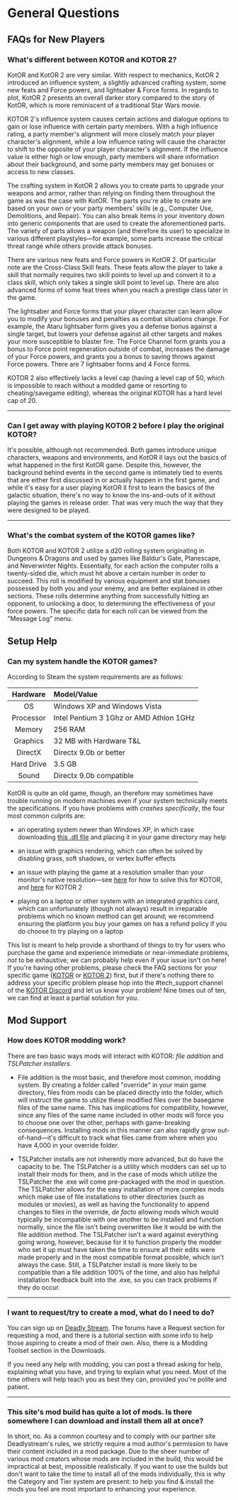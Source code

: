 # General Questions

## FAQs for New Players

### What's different between KOTOR and KOTOR 2?

KotOR and KotOR 2 are very similar. With respect to mechanics, KotOR 2 introduced an influence system, a slightly advanced crafting system, some new feats and Force powers, and lightsaber & Force forms. In regards to plot, KotOR 2 presents an overall darker story compared to the story of KotOR, which is more reminiscent of a traditional Star Wars movie.

KOTOR 2's influence system causes certain actions and dialogue options to gain or lose influence with certain party members. With a high influence rating, a party member's alignment will more closely match your player character's alignment, while a low influence rating will cause the character to shift to the opposite of your player character's alignment. If the influence value is either high or low enough, party members will share information about their background, and some party members may get bonuses or access to new classes.

The crafting system in KotOR 2 allows you to create parts to upgrade your weapons and armor, rather than relying on finding them throughout the game as was the case with KotOR. The parts you're able to create are based on your own or your party members' skills (e.g., Computer Use, Demolitions, and Repair). You can also break items in your inventory down into generic components that are used to create the aforementioned parts. The variety of parts allows a weapon (and therefore its user) to specialize in various different playstyles—for example, some parts increase the critical threat range while others provide attack bonuses.

There are various new feats and Force powers in KotOR 2. Of particular note are the Cross-Class Skill feats. These feats allow the player to take a skill that normally requires two skill points to level up and convert it to a class skill, which only takes a single skill point to level up. There are also advanced forms of some feat trees when you reach a prestige class later in the game.

The lightsaber and Force forms that your player character can learn allow you to modify your bonuses and penalties as combat situations change. For example, the Ataru lightsaber form gives you a defense bonus against a single target, but lowers your defense against all other targets and makes your more susceptible to blaster fire. The Force Channel form grants you a bonus to Force point regeneration outside of combat, increases the damage of your Force powers, and grants you a bonus to saving throws against Force powers. There are 7 lightsaber forms and 4 Force forms.

KOTOR 2 also effectively lacks a level cap (having a level cap of 50, which is impossible to reach without a modded game or resorting to cheating/savegame editing), whereas the original KOTOR has a hard level cap of 20.

___

### Can I get away with playing KOTOR 2 before I play the original KOTOR?

It's possible, although not recommended. Both games introduce unique characters, weapons and environments, and KotOR II lays out the basics of what happened in the first KotOR game. Despite this, however, the background behind events in the second game is intimately tied to events that are either first discussed in or actually happen in the first game, and while it's easy for a user playing KotOR II first to learn the basics of the galactic situation, there's no way to know the ins-and-outs of it without playing the games in release order. That was very much the way that they were designed to be played.

___

### What's the combat system of the KOTOR games like?

Both KOTOR and KOTOR 2 utilize a d20 rolling system originating in Dungeons & Dragons and used by games like Baldur's Gate, Planescape, and Neverwinter Nights. Essentially, for each action the computer rolls a twenty-sided die, which must hit above a certain number in order to succeed. This roll is modified by various equipment and stat bonuses possessed by both you and your enemy, and are better explained in other sections. These rolls determine anything from successfully hitting an opponent, to unlocking a door, to determining the effectiveness of your force powers. The specific data for each roll can be viewed from the "Message Log" menu.

## Setup Help

### Can my system handle the KOTOR games?

According to Steam the system requirements are as follows:

Hardware|Model/Value
:-:|:-- 
OS|Windows XP and Windows Vista 
Processor| Intel Pentium 3 1Ghz or AMD Athlon 1GHz 
Memory| 256 RAM 
Graphics| 32 MB with Hardware T&L 
DirectX| Directx 9.0b or better 
Hard Drive| 3.5 GB 
Sound| Directx 9.0b compatible 

KotOR is quite an old game, though, an therefore may sometimes have trouble running on modern machines even if your system technically meets the specifications. If you have problems with *crashes specifically*, the four most common culprits are:

* an operating system newer than Windows XP, in which case downloading [this .dll file](https://web.archive.org/web/20160108035406/http://www.gamefront.com/files/9398284/TSL_Windows_Vista_Fix) and placing it in your game directory may help

* an issue with graphics rendering, which can often be solved by disabling grass, soft shadows, or vertex buffer effects

* an issue with playing the game at a resolution smaller than your monitor's native resolution—see [here](/faq/k1.html#My_game_is_crashing_before/shortly_after_the_main_menu,_or_whenever_I_have_a_cutscene!) for how to solve this for KOTOR, and [here](/faq/k2.html#My_game_is_crashing_before/shortly_after_the_main_menu,_or_whenever_I_have_a_cutscene!) for KOTOR 2

* playing on a laptop or other system with an integrated graphics card, which can unfortunately (though not always) result in irreparable problems which no known method can get around; we recommend ensuring the platform you buy your games on has a refund policy if you do choose to try playing on a laptop

This list is meant to help provide a shorthand of things to try for users who purchase the game and experience immediate or near-immediate problems, *not* to be exhaustive; we can probably help even if your issue isn't on here! If you're having other problems, please check the FAQ sections for your specific game ([KOTOR](/faq/k1.html) or [KOTOR 2](/faq/k2.html)) first, but if there's nothing there to address your specific problem please hop into the #tech_support channel of the [KOTOR Discord](https://discord.gg/kotor) and let us know your problem! Nine times out of ten, we can find at least a partial solution for you.

## Mod Support

### How does KOTOR modding work?

There are two basic ways mods will interact with KOTOR: *file addition* and *TSLPatcher installers*.

* File addition is the most basic, and therefore most common, modding system. By creating a folder called "override" in your main game directory, files from mods can be placed directly into the folder, which will instruct the game to utilize these modified files over the basegame files of the same name. This has implications for compatibility, however, since any files of the same name included in other mods will force you to choose one over the other, perhaps with game-breaking consequences. Installing mods in this manner can also rapidly grow out-of-hand—it's difficult to track what files came from where when you have 4,000 in your override folder.

* TSLPatcher installs are not inherently more advanced, but do have the capacity to be. The TSLPatcher is a utility which modders can set up to install their mods for them, and in the case of mods which utilize the TSLPatcher the .exe will come pre-packaged with the mod in question. The TSLPatcher allows for the easy installation of more complex mods which make use of file installations to other directories (such as modules or movies), as well as having the functionality to append changes to files in the override, *de facto* allowing mods which would typically be incompatible with one another to be installed and function normally, since the file isn't being overwritten like it would be with the file addition method. The TSLPatcher isn't a ward against everything going wrong, however, because for it to function properly the modder who set it up must have taken the time to ensure all their edits were made properly and in the most compatible format possible, which isn't always the case. Still, a TSLPatcher install is more likely to be compatible than a file addition 100% of the time, and also has helpful installation feedback built into the .exe, so you can track problems if they do occur.

___

### I want to request/try to create a mod, what do I need to do?

You can sign up on [Deadly Stream](https://deadlystream.com). The forums have a Request section for requesting a mod, and there is a tutorial section with some info to help those aspiring to create a mod of their own. Also, there is a Modding Toolset section in the Downloads.

If you need any help with modding, you can post a thread asking for help, explaining what you have, and trying to explain what you need. Most of the time others will help teach you as best they can, provided you're polite and patient.

___

### This site's mod build has quite a lot of mods. Is there somewhere I can download and install them all at once?

In short, no. As a common courtesy and to comply with our partner site Deadlystream's rules, we strictly require a mod author's permission to have their content included in a mod package. Due to the sheer number of various mod creators whose mods are included in the build, this would be impractical at best, impossible realistically. If you want to use the builds but don't want to take the time to install all of the mods individually, this is why the Category and Tier system are present: to help you find & install the mods you feel are most important to enhancing your experience.
